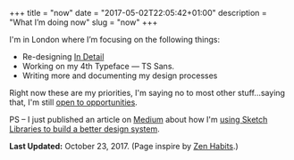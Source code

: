 +++
title = "now"
date = "2017-05-02T22:05:42+01:00"
description = "What I’m doing now"
slug = "now"
+++

I'm in London where I’m focusing on the following things:

- Re-designing [In Detail](https://indtl.com/)
- Working on my 4th Typeface — TS Sans.
- Writing more and documenting my design processes

Right now these are my priorities, I'm saying no to most other stuff...saying that, I'm still [open to opportunities](https://www.harrycresswell.com/contact/).

PS – I just published an article on [Medium](https://medium.com/@harrycresswell/) about how I'm [using Sketch Libraries to build a better design system](https://medium.com/@harrycresswell/using-sketch-libraries-to-build-a-better-ui-design-system-part-1-26f5660f3c98).

**Last Updated:** October 23, 2017. (Page inspire by [Zen Habits](https://zenhabits.net/now/).)
